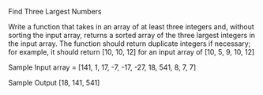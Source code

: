 Find Three Largest Numbers

Write a function that takes in an array of at least three integers and, without sorting the input array, returns a sorted array of the three largest integers in the input array.
The function should return duplicate integers if necessary; for example, it should return [10, 10, 12] for an input array of
[10, 5, 9, 10, 12] 

Sample Input
array = [141, 1, 17, -7, -17, -27, 18, 541, 8, 7, 7]

Sample Output
[18, 141, 541]